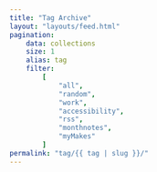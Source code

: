 ```yaml
---
title: "Tag Archive"
layout: "layouts/feed.html"
pagination:
    data: collections
    size: 1
    alias: tag
    filter:
        [
            "all",
            "random",
            "work",
            "accessibility",
            "rss",
            "monthnotes",
            "myMakes"
        ]
permalink: "tag/{{ tag | slug }}/"
---
```

